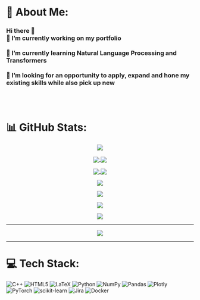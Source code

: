 # 💫 About Me:
### Hi there 👋<br>🔭 I’m currently working on my portfolio  <br>  <br>🌱 I’m currently learning Natural Language Processing and Transformers  <br>  <br>👯 I’m looking for an opportunity to apply, expand and hone my existing skills while also pick up new

<br>
<br>

# 📊 GitHub Stats:
<!--- GitHub Stats--->
<p align="center">
<a href="https://github-readme-stats.vercel.app/api?username=pedroandreou&show_icons=true&include_all_commits=true&count_private=true&theme=onedark">
  <img align="center" src="https://github-readme-stats.vercel.app/api?username=pedroandreou&show_icons=true&include_all_commits=true&count_private=true&theme=onedark" />
</a>
</p>


<!--- Pinned repositories --->
<p align="center">
<a href="https://github.com/pedroandreou/Spartan-Warrior-Desktop-App">
  <img align="center" src="https://github-readme-stats.vercel.app/api/pin/?username=pedroandreou&repo=Spartan-Warrior-Desktop-App&show_icons=true&theme=onedark" />
</a>  
  
<a href="https://github.com/pedroandreou/Spartan-Warrior-Android-Game">
  <img align="center" src="https://github-readme-stats.vercel.app/api/pin/?username=pedroandreou&repo=Spartan-Warrior-Android-Game&layout=compact&theme=onedark" />
</a>
</p>

<p align="center">
<a href="https://github.com/pedroandreou/DroneSimulator">
  <img align="center" src="https://github-readme-stats.vercel.app/api/pin/?username=pedroandreou&repo=DroneSimulator&show_icons=true&theme=onedark" />
</a>
<a href="https://github.com/pedroandreou/SMTP-Client-Server-Sides">
  <img align="center" src="https://github-readme-stats.vercel.app/api/pin/?username=pedroandreou&repo=SMTP-Client-Server-Sides&show_icons=true&theme=onedark" />
</a>
</p>

<!--- Most used languages--->
<p align="center">
<a href="https://github-readme-stats.vercel.app/api/top-langs/?username=pedroandreou&langs_count=4&hide=Assembly,Pascal,Pawn,SCSS&layout=compact">
  <img align="center" src="https://github-readme-stats.vercel.app/api/top-langs/?username=pedroandreou&langs_count=4&hide=Assembly,Pascal,Pawn,SCSS&layout=compact&theme=onedark" />
</a>
</p>


<!--- Trophies --->
<p align="center">
  <a href="https://github-profile-trophy.vercel.app/?username=pedroandreou&theme=onedark">
  <img align="center" src="https://github-profile-trophy.vercel.app/?username=pedroandreou" />
  </a>
</p>


<!--- Activity graph--->
<p align="center">
  <a href="https://activity-graph.herokuapp.com/graph?username=pedroandreou&theme=react-dark">
  <img align="center" src="https://activity-graph.herokuapp.com/graph?username=pedroandreou&theme=react-dark" />
  </a>
</p>


<!--- Streak stats--->
<p align="center">
  <a href="https://github-readme-streak-stats.herokuapp.com/?user=pedroandreou&theme=dark">
  <img align="center" src="https://github-readme-streak-stats.herokuapp.com/?user=pedroandreou&theme=dark" />
  </a>
</p>

---
<!--- Profile Views counter --->
<p align="center">
  <a href="https://komarev.com/ghpvc/?username=pedroandreou">
  <img align="center" src="https://komarev.com/ghpvc/?username=pedroandreou" />
  </a>
</p>

---

# 💻 Tech Stack:
![C++](https://img.shields.io/badge/c++-%2300599C.svg?style=for-the-badge&logo=c%2B%2B&logoColor=white) ![HTML5](https://img.shields.io/badge/html5-%23E34F26.svg?style=for-the-badge&logo=html5&logoColor=white) ![LaTeX](https://img.shields.io/badge/latex-%23008080.svg?style=for-the-badge&logo=latex&logoColor=white) ![Python](https://img.shields.io/badge/python-3670A0?style=for-the-badge&logo=python&logoColor=ffdd54) ![NumPy](https://img.shields.io/badge/numpy-%23013243.svg?style=for-the-badge&logo=numpy&logoColor=white) ![Pandas](https://img.shields.io/badge/pandas-%23150458.svg?style=for-the-badge&logo=pandas&logoColor=white) ![Plotly](https://img.shields.io/badge/Plotly-%233F4F75.svg?style=for-the-badge&logo=plotly&logoColor=white) ![PyTorch](https://img.shields.io/badge/PyTorch-%23EE4C2C.svg?style=for-the-badge&logo=PyTorch&logoColor=white) ![scikit-learn](https://img.shields.io/badge/scikit--learn-%23F7931E.svg?style=for-the-badge&logo=scikit-learn&logoColor=white) ![Jira](https://img.shields.io/badge/jira-%230A0FFF.svg?style=for-the-badge&logo=jira&logoColor=white) ![Docker](https://img.shields.io/badge/docker-%230db7ed.svg?style=for-the-badge&logo=docker&logoColor=white)
